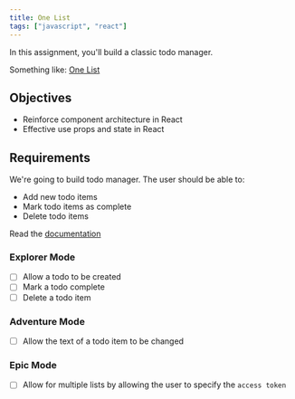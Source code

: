 ```yaml
---
title: One List
tags: ["javascript", "react"]
---
```


In this assignment, you'll build a classic todo manager.

Something like: [One List](https://one-list.ambetha.surge.sh)

## Objectives

- Reinforce component architecture in React
- Effective use props and state in React

## Requirements

We're going to build todo manager. The user should be able to:

- Add new todo items
- Mark todo items as complete
- Delete todo items

Read the [documentation](https://one-list-api.herokuapp.com)

### Explorer Mode

- [ ] Allow a todo to be created
- [ ] Mark a todo complete
- [ ] Delete a todo item

### Adventure Mode

- [ ] Allow the text of a todo item to be changed

### Epic Mode

- [ ] Allow for multiple lists by allowing the user to specify the
      `access token`
